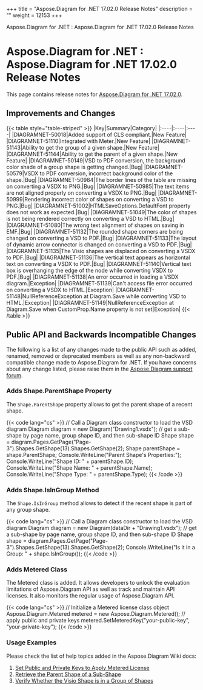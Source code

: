 +++
title = "Aspose.Diagram for .NET 17.02.0 Release Notes" 
description = "" 
weight = 12153 
+++

Aspose.Diagram for .NET : Aspose.Diagram for .NET 17.02.0 Release Notes  

# Aspose.Diagram for .NET : Aspose.Diagram for .NET 17.02.0 Release Notes


This page contains release notes for [Aspose.Diagram for .NET 17.02.0](https://www.nuget.org/packages/Aspose.Diagram/17.2.0).

## Improvements and Changes

{{< table style="table-striped" >}}
|Key|Summary|Category|
|:----|:----|:----|
|DIAGRAMNET-50018|Added support of CLS compliant.|New Feature|
|DIAGRAMNET-51110|Integrated with Meter.|New Feature|
|DIAGRAMNET-51143|Ability to get the group of a given shape.|New Feature|
|DIAGRAMNET-51144|Ability to get the parent of a given shape.|New Feature|
|DIAGRAMNET-50149|VSD to PDF conversion, the background color shade of a group shape is getting changed.|Bug|
|DIAGRAMNET-50579|VSDX to PDF conversion, incorrect background color of the shape.|Bug|
|DIAGRAMNET-50984|The border lines of the table are missing on converting a VSDX to PNG.|Bug|
|DIAGRAMNET-50985|The text items are not aligned properly on converting a VSDX to PNG.|Bug|
|DIAGRAMNET-50999|Rendering incorrect color of shapes on converting a VSD to PNG.|Bug|
|DIAGRAMNET-51002|HTMLSaveOptions.DefaultFont property does not work as expected.|Bug|
|DIAGRAMNET-51049|The color of shapes is not being rendered correctly on converting a VSD to HTML.|Bug|
|DIAGRAMNET-51080|The wrong text alignment of shapes on saving in EMF.|Bug|
|DIAGRAMNET-51132|The rounded shape corners are being changed on converting a VSD to PDF.|Bug|
|DIAGRAMNET-51133|The layout of dynamic arrow connector is changed on converting a VSD to PDF.|Bug|
|DIAGRAMNET-51135|The Visio shapes are displaced on converting a VSDX to PDF.|Bug|
|DIAGRAMNET-51136|The vertical text appears as horizontal text on converting a VSDX to PDF.|Bug|
|DIAGRAMNET-51140|Vertical text box is overhanging the edge of the node while converting VSDX to PDF.|Bug|
|DIAGRAMNET-51138|An error occurred in loading a VSDX diagram.|Exception|
|DIAGRAMNET-51139|Can't access file error occurred on converting a VSDX to HTML.|Exception|
|DIAGRAMNET-51148|NullReferenceException at Diagram.Save while converting VSD to HTML.|Exception|
|DIAGRAMNET-51149|NullReferenceException at Diagram.Save when CustomProp.Name property is not set|Exception|
{{< /table >}}

## Public API and Backwards Incompatible Changes

The following is a list of any changes made to the public API such as added, renamed, removed or deprecated members as well as any non-backward compatible change made to Aspose.Diagram for .NET. If you have concerns about any change listed, please raise them in the [Aspose.Diagram support forum](http://www.aspose.com/community/forums/aspose.diagram-product-family/489/showforum.aspx).

### Adds Shape.ParentShape Property

The `Shape.ParentShape` property allows to get the parent shape of a recent shape.

{{< code lang="cs" >}}
// Call a Diagram class constructor to load the VSD diagram
Diagram diagram = new Diagram("Drawing1.vsdx");
// get a sub-shape by page name, group shape ID, and then sub-shape ID
Shape shape = diagram.Pages.GetPage("Page-3").Shapes.GetShape(13).Shapes.GetShape(2);
Shape parentShape = shape.ParentShape;
Console.WriteLine("Parent Shape's Properties:");
Console.WriteLine("Shape ID: " + parentShape.ID);
Console.WriteLine("Shape Name: " + parentShape.Name);
Console.WriteLine("Shape Type: " + parentShape.Type);
{{< /code >}}

### Adds Shape.IsInGroup Method 

The `Shape.IsInGroup` method allows to detect if the recent shape is part of any group shape.

{{< code lang="cs" >}}
// Call a Diagram class constructor to load the VSD diagram
Diagram diagram = new Diagram(dataDir + "Drawing1.vsdx");
// get a sub-shape by page name, group shape ID, and then sub-shape ID
Shape shape = diagram.Pages.GetPage("Page-3").Shapes.GetShape(13).Shapes.GetShape(2);
Console.WriteLine("Is it in a Group: " + shape.IsInGroup());
{{< /code >}}

### Adds Metered Class

The Metered class is added. It allows developers to unlock the evaluation limitations of Aspose.Diagram API as well as track and maintain API licenses. It also monitors the regular usage of Aspose.Diagram API.

{{< code lang="cs" >}}
// Initialize a Metered license class object
Aspose.Diagram.Metered metered = new Aspose.Diagram.Metered();
// apply public and private keys
metered.SetMeteredKey("your-public-key", "your-private-key");
{{< /code >}}

### Usage Examples

Please check the list of help topics added in the Aspose.Diagram Wiki docs:

1.  [Set Public and Private Keys to Apply Metered License](https://docs2.aspose.com/diagram/net/gettingstarted/licensing#licensing-setpublicandprivatekeystoapplymeteredlicense)
2.  [Retrieve the Parent Shape of a Sub-Shape](https://docs2.aspose.com/diagram/net/developerguide/workingwithshapes/add+retrieve+copy+and+read+visio+shape+data#add,retrieve,copyandreadvisioshapedata-retrievetheparentshapeofasub-shape)
3.  [Verify Whether the Visio Shape is in a Group of Shapes](https://docs2.aspose.com/diagram/net/developerguide/workingwithshapes/group+convert+and+verify+shapes#group,convertandverifyshapes-verifywhetherthevisioshapeisinagroupofshapes)

